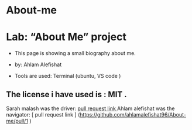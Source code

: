 # About-me
# Lab: “About Me” project
- This page is showing a small  biography about me.
-  by: Ahlam Alefishat

- Tools are used: Terminal (ubuntu, VS code )

## The license i have used is : MIT .
Sarah malash was the driver: [ pull request link ]( https://github.com/ahlamalefishat96/About-me/pull/1) 
Ahlam alefishat was the navigator: [ pull request link ] (https://github.com/ahlamalefishat96/About-me/pull/1 )